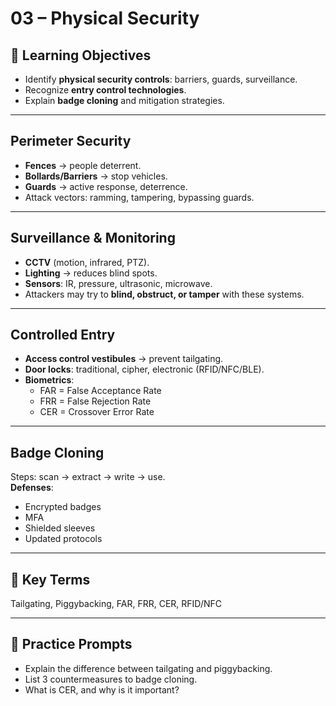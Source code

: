 # 03 – Physical Security

## 🎯 Learning Objectives
- Identify **physical security controls**: barriers, guards, surveillance.
- Recognize **entry control technologies**.
- Explain **badge cloning** and mitigation strategies.

---

## Perimeter Security
- **Fences** → people deterrent.
- **Bollards/Barriers** → stop vehicles.  
- **Guards** → active response, deterrence.
- Attack vectors: ramming, tampering, bypassing guards.

---

## Surveillance & Monitoring
- **CCTV** (motion, infrared, PTZ).  
- **Lighting** → reduces blind spots.  
- **Sensors**: IR, pressure, ultrasonic, microwave.  
- Attackers may try to **blind, obstruct, or tamper** with these systems.

---

## Controlled Entry
- **Access control vestibules** → prevent tailgating.  
- **Door locks**: traditional, cipher, electronic (RFID/NFC/BLE).  
- **Biometrics**:
  - FAR = False Acceptance Rate
  - FRR = False Rejection Rate
  - CER = Crossover Error Rate

---

## Badge Cloning
Steps: scan → extract → write → use.  
**Defenses**:
- Encrypted badges
- MFA
- Shielded sleeves
- Updated protocols

---

## 📝 Key Terms
Tailgating, Piggybacking, FAR, FRR, CER, RFID/NFC

---

## 🧩 Practice Prompts
- Explain the difference between tailgating and piggybacking.  
- List 3 countermeasures to badge cloning.  
- What is CER, and why is it important?  
